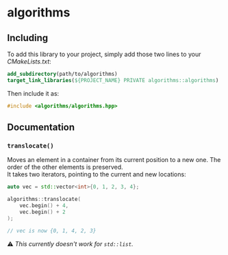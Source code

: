 # algorithms

## Including

To add this library to your project, simply add those two lines to your *CMakeLists.txt*:
```cmake
add_subdirectory(path/to/algorithms)
target_link_libraries(${PROJECT_NAME} PRIVATE algorithms::algorithms)
```

Then include it as:
```cpp
#include <algorithms/algorithms.hpp>
```

## Documentation

### `translocate()`

Moves an element in a container from its current position to a new one.
The order of the other elements is preserved.<br/>
It takes two iterators, pointing to the current and new locations:

```cpp
auto vec = std::vector<int>{0, 1, 2, 3, 4};

algorithms::translocate(
    vec.begin() + 4,
    vec.begin() + 2
);

// vec is now {0, 1, 4, 2, 3}
```

⚠️ *This currently doesn't work for `std::list`.*